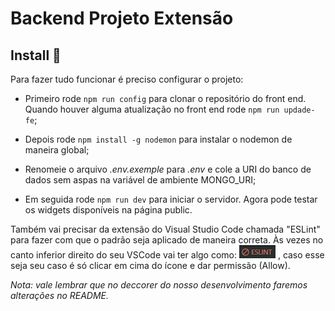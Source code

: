 # Backend Projeto Extensão

## Install :wrench:

Para fazer tudo funcionar é preciso configurar o projeto:

- Primeiro rode ``npm run config`` para clonar o repositório do front end. Quando houver alguma atualização no front end rode ``npm run updade-fe``;

- Depois rode ``npm install -g nodemon`` para instalar o nodemon de maneira global;

- Renomeie o arquivo *.env.exemple* para *.env* e cole a URI do banco de dados sem aspas na variável de ambiente MONGO_URI;

- Em seguida rode ``npm run dev`` para iniciar o servidor. Agora pode testar os widgets disponíveis na página public.

Também vai precisar da extensão do Visual Studio Code chamada "ESLint" para fazer com que o padrão seja aplicado de maneira correta. Às vezes no canto inferior direito do seu VSCode vai ter algo como: <img alt="longRoadAhead" src="https://raw.githubusercontent.com/Microsoft/vscode-eslint/master/images/2_1_10/eslint-status.png" /> , caso esse seja seu caso é só clicar em cima do ícone e dar permissão (Allow).

*Nota: vale lembrar que no deccorer do nosso desenvolvimento faremos alterações no README.*